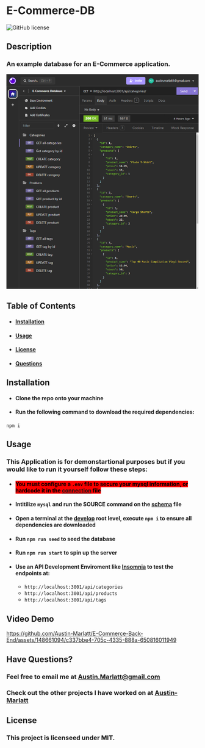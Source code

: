 # E-Commerce-DB
![GitHub license](https://img.shields.io/badge/license-MIT-purple.svg)

## Description 

### An example database for an E-Commerce application.

![image](https://github.com/Austin-Marlatt/E-Commerce-Back-End/blob/main/Develop/images/Insomnia.png)

## Table of Contents

* #### [Installation](#installation)

* #### [Usage](#usage)

* #### [License](#license)

* #### [Questions](#questions)

## Installation

* #### Clone the repo onto your machine
* #### Run the following command to download the required dependencies:

```
npm i
```

## Usage
### This Application is for demonstartional purposes but if you would like to run it yourself follow these steps:
* #### <mark style=background-color:red>You must configure a `.env` file to secure your mysql information, or hardcode it in the [connection]() file
* #### Intitilize `mysql` and run the SOURCE command on the [schema]() file
* #### Open a terminal at the [develop]() root level, execute `npm i` to ensure all dependencies are downloaded
* #### Run `npm run seed` to seed the database
* #### Run `npm run start` to spin up the server
* #### Use an API Development Enviroment like [Insomnia](https://insomnia.rest/) to test the endpoints at:
  * `http://localhost:3001/api/categories`
  * `http://localhost:3001/api/products`
  * `http://localhost:3001/api/tags`

## Video Demo
https://github.com/Austin-Marlatt/E-Commerce-Back-End/assets/148661094/c337bbe4-705c-4335-888a-650816011949


## Have Questions?

### Feel free to email me at [Austin.Marlatt@gmail.com](Austin.Marlatt@gmail.com)

### Check out the other projects I have worked on at [Austin-Marlatt](https://github.com/Austin-Marlatt/)

 ## License
  
  ### This project is licenseed under MIT.
